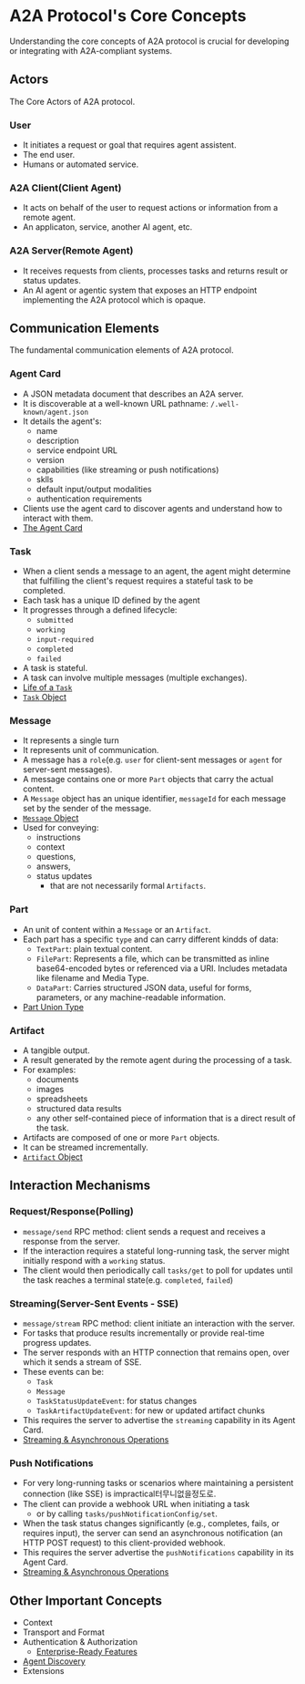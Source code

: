 # A2A Protocol's Core Concepts

Understanding the core concepts of A2A protocol is crucial for developing or integrating with A2A-compliant systems.

## Actors

The Core Actors of A2A protocol.

### User

- It initiates a request or goal that requires agent assistent.
- The end user.
- Humans or automated service.

### A2A Client(Client Agent)

- It acts on behalf of the user to request actions or information from a remote agent.
- An applicaton, service, another AI agent, etc.

### A2A Server(Remote Agent)

- It receives requests from clients, processes tasks and returns result or status updates.
- An AI agent or agentic system that exposes an HTTP endpoint implementing the A2A protocol which is opaque.

## Communication Elements

The fundamental communication elements of A2A protocol.

### Agent Card

- A JSON metadata document that describes an A2A server.
- It is discoverable at a well-known URL pathname: `/.well-known/agent.json`
- It details the agent's:
  - name
  - description
  - service endpoint URL
  - version
  - capabilities (like streaming or push notifications)
  - sklls
  - default input/output modalities
  - authentication requirements
- Clients use the agent card to discover agents and understand how to interact with them.
- [The Agent Card](https://a2aproject.github.io/A2A/latest/specification/#5-agent-discovery-the-agent-card)

### Task

- When a client sends a message to an agent, the agent might determine that fulfilling the client's request requires a stateful task to be completed.
- Each task has a unique ID defined by the agent
- It progresses through a defined lifecycle:
  - `submitted`
  - `working`
  - `input-required`
  - `completed`
  - `failed`
- A task is stateful.
- A task can involve multiple messages (multiple exchanges).
- [Life of a `Task`](https://a2aproject.github.io/A2A/latest/topics/life-of-a-task/)
- [`Task` Object](https://a2aproject.github.io/A2A/latest/specification/#61-task-object)

### Message

- It represents a single turn
- It represents unit of communication.
- A message has a `role`(e.g. `user` for client-sent messages or `agent` for server-sent messages).
- A message contains one or more `Part` objects that carry the actual content.
- A `Message` object has an unique identifier, `messageId` for each message set by the sender of the message.
- [`Message` Object](https://a2aproject.github.io/A2A/latest/specification/#64-message-object)
- Used for conveying:
  - instructions
  - context
  - questions,
  - answers,
  - status updates
    - that are not necessarily formal `Artifacts`.

### Part

- An unit of content within a `Message` or an `Artifact`.
- Each part has a specific `type` and can carry different kindds of data:
  - `TextPart`: plain textual content.
  - `FilePart`: Represents a file, which can be transmitted as inline base64-encoded bytes or referenced via a URI. Includes metadata like filename and Media Type.
  - `DataPart`: Carries structured JSON data, useful for forms, parameters, or any machine-readable information.
- [Part Union Type](https://a2aproject.github.io/A2A/latest/specification/#65-part-union-type)

### Artifact

- A tangible output.
- A result generated by the remote agent during the processing of a task.
- For examples:
  - documents
  - images
  - spreadsheets
  - structured data results
  - any other self-contained piece of information that is a direct result of the task.
- Artifacts are composed of one or more `Part` objects.
- It can be streamed incrementally.
- [`Artifact` Object](https://a2aproject.github.io/A2A/latest/specification/#67-artifact-object)

## Interaction Mechanisms

### Request/Response(Polling)

- `message/send` RPC method: client sends a request and receives a response from the server.
- If the interaction requires a stateful long-running task, the server might initially respond with a `working` status.
- The client would then periodically call `tasks/get` to poll for updates until the task reaches a terminal state(e.g. `completed`, `failed`)

### Streaming(Server-Sent Events - SSE)

- `message/stream` RPC method: client initiate an interaction with the server.
- For tasks that produce results incrementally or provide real-time progress updates.
- The server responds with an HTTP connection that remains open, over which it sends a stream of SSE.
- These events can be:
  - `Task`
  - `Message`
  - `TaskStatusUpdateEvent`: for status changes
  - `TaskArtifactUpdateEvent`: for new or updated artifact chunks
- This requires the server to advertise the `streaming` capability in its Agent Card.
- [Streaming & Asynchronous Operations](https://a2aproject.github.io/A2A/latest/topics/streaming-and-async)

### Push Notifications

- For very long-running tasks or scenarios where maintaining a persistent connection (like SSE) is impractical터무니없을정도로.
- The client can provide a webhook URL when initiating a task
  - or by calling `tasks/pushNotificationConfig/set`.
- When the task status changes significantly (e.g., completes, fails, or requires input), the server can send an asynchronous notification (an HTTP POST request) to this client-provided webhook.
- This requires the server advertise the `pushNotifications` capability in its Agent Card.
- [Streaming & Asynchronous Operations](https://a2aproject.github.io/A2A/latest/topics/streaming-and-async)

## Other Important Concepts

- Context
- Transport and Format
- Authentication & Authorization
  - [Enterprise-Ready Features](https://a2aproject.github.io/A2A/latest/topics/enterprise-ready)
- [Agent Discovery](https://a2aproject.github.io/A2A/latest/topics/agent-discovery)
- Extensions
